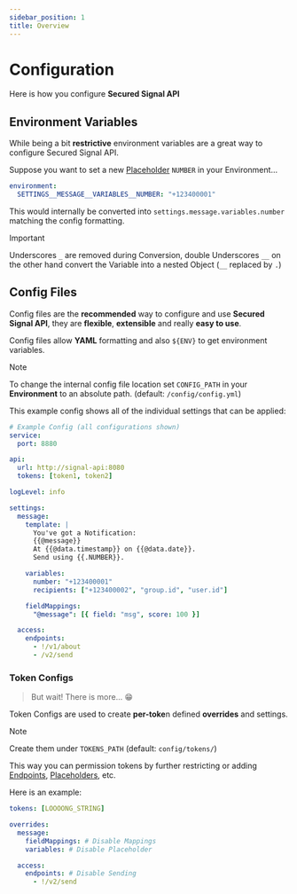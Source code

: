 ```yaml
---
sidebar_position: 1
title: Overview
---
```


# Configuration

Here is how you configure **Secured Signal API**

## Environment Variables

While being a bit **restrictive** environment variables are a great way to configure Secured Signal API.

Suppose you want to set a new [Placeholder](../usage/advanced) `NUMBER` in your Environment...

```yaml
environment:
  SETTINGS__MESSAGE__VARIABLES__NUMBER: "+123400001"
```

This would internally be converted into `settings.message.variables.number` matching the config formatting.

> [!IMPORTANT]
> Underscores `_` are removed during Conversion, double Underscores `__` on the other hand convert the Variable into a nested Object (`__` replaced by `.`)

## Config Files

Config files are the **recommended** way to configure and use **Secured Signal API**,
they are **flexible**, **extensible** and really **easy to use**.

Config files allow **YAML** formatting and also `${ENV}` to get environment variables.

> [!NOTE]
> To change the internal config file location set `CONFIG_PATH` in your **Environment** to an absolute path. (default: `/config/config.yml`)

This example config shows all of the individual settings that can be applied:

```yaml
# Example Config (all configurations shown)
service:
  port: 8880

api:
  url: http://signal-api:8080
  tokens: [token1, token2]

logLevel: info

settings:
  message:
    template: |
      You've got a Notification:
      {{@message}} 
      At {{@data.timestamp}} on {{@data.date}}.
      Send using {{.NUMBER}}.

    variables:
      number: "+123400001"
      recipients: ["+123400002", "group.id", "user.id"]

    fieldMappings:
      "@message": [{ field: "msg", score: 100 }]

  access:
    endpoints:
      - !/v1/about
      - /v2/send
```

### Token Configs

> But wait! There is more... 😁

Token Configs are used to create **per-toke**n defined **overrides** and settings.

> [!NOTE]
> Create them under `TOKENS_PATH` (default: `config/tokens/`)

This way you can permission tokens by further restricting or adding [Endpoints](../configuration/endpoints), [Placeholders](../configuration/variables), etc.

Here is an example:

```yaml
tokens: [LOOOONG_STRING]

overrides:
  message:
    fieldMappings: # Disable Mappings
    variables: # Disable Placeholder

  access:
    endpoints: # Disable Sending
      - !/v2/send
```
